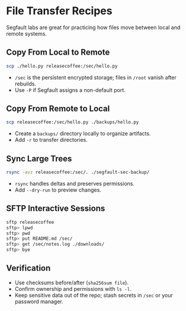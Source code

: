 # File Transfer Recipes

Segfault labs are great for practicing how files move between local and remote systems.

## Copy From Local to Remote

```bash
scp ./hello.py releasecoffee:/sec/hello.py
```

- `/sec` is the persistent encrypted storage; files in `/root` vanish after rebuilds.
- Use `-P` if Segfault assigns a non-default port.

## Copy From Remote to Local

```bash
scp releasecoffee:/sec/hello.py ./backups/hello.py
```

- Create a `backups/` directory locally to organize artifacts.
- Add `-r` to transfer directories.

## Sync Large Trees

```bash
rsync -avz releasecoffee:/sec/. ./segfault-sec-backup/
```

- `rsync` handles deltas and preserves permissions.
- Add `--dry-run` to preview changes.

## SFTP Interactive Sessions

```bash
sftp releasecoffee
sftp> lpwd
sftp> pwd
sftp> put README.md /sec/
sftp> get /sec/notes.log ./downloads/
sftp> bye
```

## Verification

- Use checksums before/after (`sha256sum file`).
- Confirm ownership and permissions with `ls -l`.
- Keep sensitive data out of the repo; stash secrets in `/sec` or your password manager.

